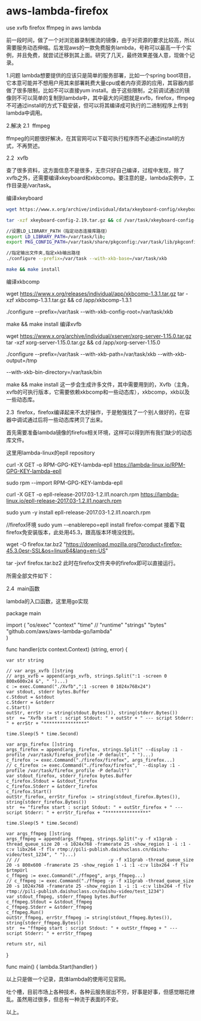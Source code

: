 # aws-lambda-firefox
use xvfb firefox ffmpeg in aws lambda

前一段时间，做了一个对浏览器录制推流的镜像，由于对资源的要求比较高，所以需要服务动态伸缩。后发现aws的一款免费服务lambda，号称可以最高一千个实例，并且免费，就尝试迁移到其上面。研究了几天，最终效果差强人意，现做个记录。

1.问题
lambda想要提供的应该只是简单的服务部署，比如一个spring boot项目，它本意可能并不想用户用其来部署耗费大量cpu或者内存资源的应用，其容器内部做了很多限制，比如不可以直接yum install。由于这些限制，之前调试通过的镜像则不可以简单的复制到lambda中，其中最大的问题就是xvfb，firefox，ffmpeg不可通过install的方式下载安装，但可以将其编译成可执行的二进制程序上传到lambda中调用。

2.解决
2.1  ffmpeg

ffmpeg的问题很好解决，在其官网可以下载可执行程序而不必通过install的方式，不再赘述。

2.2  xvfb

查了很多资料，这方面信息不是很多，无奈只好自己编译，过程中发现，除了xvfb之外，还需要编译xkeyboard和xkbcomp。要注意的是，lambda实例中，工作目录是/var/task。

编译xkeyboard

```bash
wget https://www.x.org/archive/individual/data/xkeyboard-config/xkeyboard-config-2.19.tar.gz

tar -xzf xkeyboard-config-2.19.tar.gz && cd /var/task/xkeyboard-config-2.19

//设置LD_LIBRARY_PATH（指定动态连接库路径）
export LD_LIBRARY_PATH=/var/task/lib;
export PKG_CONFIG_PATH=/var/task/share/pkgconfig:/var/task/lib/pkgconfig;

//指定输出文件夹,指定xkb输出路径
./configure --prefix=/var/task --with-xkb-base=/var/task/xkb

make && make install
```

编译xkbcomp

wget https://www.x.org/releases/individual/app/xkbcomp-1.3.1.tar.gz
tar -xzf xkbcomp-1.3.1.tar.gz && cd /app/xkbcomp-1.3.1

./configure --prefix=/var/task --with-xkb-config-root=/var/task/xkb
    
make && make install
编译xvfb

wget https://www.x.org/archive/individual/xserver/xorg-server-1.15.0.tar.gz
tar -xzf xorg-server-1.15.0.tar.gz && cd /app/xorg-server-1.15.0

./configure --prefix=/var/task --with-xkb-path=/var/task/xkb --with-xkb-output=/tmp 

--with-xkb-bin-directory=/var/task/bin

make && make install
这一步会生成许多文件，其中需要用到的，Xvfb（主角，xvfb的可执行版本，它需要依赖xkbcomp和一些动态库），xkbcomp，xkb以及一些动态库。

2.3  firefox，firefox编译起来不太好操作，于是勉强找了一个别人做好的，在容器中调试通过后将一些动态库拷贝了出来。

首先需要准备lambda镜像的firefox相关环境，这样可以得到所有我们缺少的动态库文件。

这里用lambda-linux的epll repository

curl -X GET -o RPM-GPG-KEY-lambda-epll https://lambda-linux.io/RPM-GPG-KEY-lambda-epll

sudo rpm --import RPM-GPG-KEY-lambda-epll

curl -X GET -o epll-release-2017.03-1.2.ll1.noarch.rpm https://lambda-linux.io/epll-release-2017.03-1.2.ll1.noarch.rpm

sudo yum -y install epll-release-2017.03-1.2.ll1.noarch.rpm

//firefox环境
sudo yum --enablerepo=epll install firefox-compat
接着下载firefox免安装版本，此处用45.3，跟高版本环境没找到。

wget -O firefox.tar.bz2 "https://download.mozilla.org/?product=firefox-45.3.0esr-SSL&os=linux64&lang=en-US"

tar -jxvf firefox.tar.bz2
此时在firefox文件夹中的firefox即可以直接运行。

所需全部文件如下：



2.4  main函数

lambda的入口函数，这里用go实现

package main


import (
    "os/exec"
    "context"
    "time"
    // "runtime"
    "strings"
    "bytes"
    "github.com/aws/aws-lambda-go/lambda"  
)

func handler(ctx context.Context) (string, error) {
    
    var str string

    // var args_xvfb []string
    // args_xvfb = append(args_xvfb, strings.Split(":1 -screen 0 800x600x24 &", " ")...)
    c := exec.Command("./Xvfb",":1 -screen 0 1024x768x24")
    var stdout, stderr bytes.Buffer
    c.Stdout = &stdout
    c.Stderr = &stderr
    c.Start()
    outStr, errStr := string(stdout.Bytes()), string(stderr.Bytes())
    str  += "Xvfb start : script Stdout: " + outStr + " --- script Stderr: " + errStr + "****************"

    time.Sleep(5 * time.Second)

    var args_firefox []string
    args_firefox = append(args_firefox, strings.Split(" --display :1 -profile /var/task/firefox_profile -P default", " ")...)
    c_firefox := exec.Command("./firefox/firefox", args_firefox...)
    // c_firefox := exec.Command("./firefox/firefox"," --display :1 -profile /var/task/firefox_profile -P default")
    var stdout_firefox, stderr_firefox bytes.Buffer
    c_firefox.Stdout = &stdout_firefox
    c_firefox.Stderr = &stderr_firefox
    c_firefox.Start()
    outStr_firefox, errStr_firefox := string(stdout_firefox.Bytes()), string(stderr_firefox.Bytes())
    str  += "firefox start : script Stdout: " + outStr_firefox + " --- script Stderr: " + errStr_firefox + "****************"

    time.Sleep(5 * time.Second)

    var args_ffmpeg []string
    args_ffmpeg = append(args_ffmpeg, strings.Split("-y -f x11grab -thread_queue_size 20 -s 1024x768 -framerate 25 -show_region 1 -i :1 -c:v libx264 -f flv rtmp://pili-publish.daishuclass.cn/daishu-video/test_1234", " ")...)
    // //                                 -y -f x11grab -thread_queue_size 20 -s 800x600 -framerate 25 -show_region 1 -i :1 -c:v libx264 -f flv $rtmpUrl
    c_ffmpeg := exec.Command("./ffmpeg", args_ffmpeg...)
    // c_ffmpeg := exec.Command("./ffmpeg -y -f x11grab -thread_queue_size 20 -s 1024x768 -framerate 25 -show_region 1 -i :1 -c:v libx264 -f flv rtmp://pili-publish.daishuclass.cn/daishu-video/test_1234")
    var stdout_ffmpeg, stderr_ffmpeg bytes.Buffer
    c_ffmpeg.Stdout = &stdout_ffmpeg
    c_ffmpeg.Stderr = &stderr_ffmpeg
    c_ffmpeg.Run()
    outStr_ffmpeg, errStr_ffmpeg := string(stdout_ffmpeg.Bytes()), string(stderr_ffmpeg.Bytes())
    str  += "ffmpeg start : script Stdout: " + outStr_ffmpeg + " --- script Stderr: " + errStr_ffmpeg

    return str, nil
}

func main() {
 lambda.Start(handler)
}

以上只是做一个记录，具体lambda的使用可见官网。

吐个槽，目前市场上各种技术，各种云服务层出不穷，好事是好事，但感觉眼花缭乱。虽然用过很多，但总有一种流于表面的不安。

以上。
